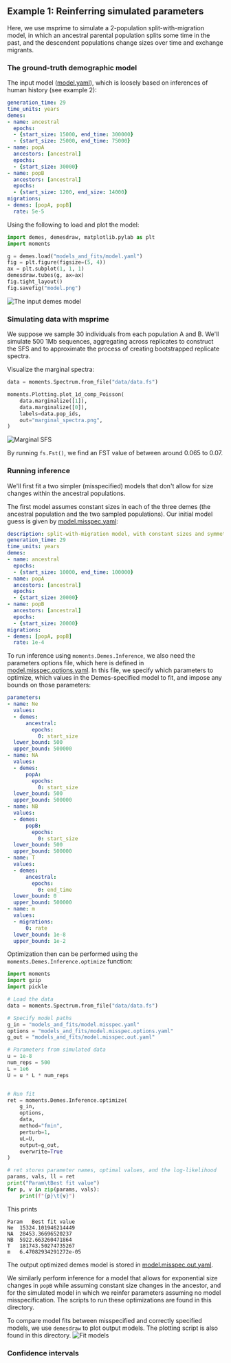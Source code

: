 ## Example 1: Reinferring simulated parameters

Here, we use msprime to simulate a 2-population split-with-migration model,
in which an ancestral parental population splits some time in the past, and
the descendent populations change sizes over time and exchange migrants.

### The ground-truth demographic model

The input model ([model.yaml](models_and_fits/model.yaml)), which is loosely
based on inferences of human history (see example 2):
```YAML
generation_time: 29
time_units: years
demes:
- name: ancestral
  epochs:
  - {start_size: 15000, end_time: 300000}
  - {start_size: 25000, end_time: 75000}
- name: popA
  ancestors: [ancestral]
  epochs:
  - {start_size: 30000}
- name: popB
  ancestors: [ancestral]
  epochs:
  - {start_size: 1200, end_size: 14000}
migrations:
- demes: [popA, popB]
  rate: 5e-5
```

Using the following to load and plot the model:
```python
import demes, demesdraw, matplotlib.pylab as plt
import moments

g = demes.load("models_and_fits/model.yaml")
fig = plt.figure(figsize=(5, 4))
ax = plt.subplot(1, 1, 1)
demesdraw.tubes(g, ax=ax)
fig.tight_layout()
fig.savefig("model.png")
```

![The input demes model](model.png)

### Simulating data with msprime

We suppose we sample 30 individuals from each population A and B.
We'll simulate 500 1Mb sequences, aggregating across replicates
to construct the SFS and to approximate the process of creating
bootstrapped replicate spectra.


Visualize the marginal spectra:
```python
data = moments.Spectrum.from_file("data/data.fs")

moments.Plotting.plot_1d_comp_Poisson(
    data.marginalize([1]),
    data.marginalize([0]),
    labels=data.pop_ids,
    out="marginal_spectra.png",
)
```
![Marginal SFS](marginal_spectra.png)

By running `fs.Fst()`, we find an FST value of between around 0.065 to 0.07.

### Running inference

We'll first fit a two simpler (misspecified) models that don't allow for
size changes within the ancestral populations.

The first model assumes constant sizes in each of the three demes (the
ancestral population and the two sampled populations). Our initial model guess
is given by [model.misspec.yaml](models_and_fits/model.misspec.yaml):
```YAML
description: split-with-migration model, with constant sizes and symmetric migration
generation_time: 29
time_units: years
demes:
- name: ancestral
  epochs:
  - {start_size: 10000, end_time: 100000}
- name: popA
  ancestors: [ancestral]
  epochs:
  - {start_size: 20000}
- name: popB
  ancestors: [ancestral]
  epochs:
  - {start_size: 20000}
migrations:
- demes: [popA, popB]
  rate: 1e-4
```

To run inference using `moments.Demes.Inference`, we also need the parameters
options file, which here is defined in
[model.misspec.options.yaml](models_and_fits/model.misspec.options.yaml).
In this file, we specify which parameters to optimize, which values in the
Demes-specified model to fit, and impose any bounds on those parameters:
```YAML
parameters:
- name: Ne
  values:
  - demes:
      ancestral:
        epochs:
          0: start_size
  lower_bound: 500
  upper_bound: 500000
- name: NA
  values:
  - demes:
      popA:
        epochs:
          0: start_size
  lower_bound: 500
  upper_bound: 500000
- name: NB
  values:
  - demes:
      popB:
        epochs:
          0: start_size
  lower_bound: 500
  upper_bound: 500000
- name: T
  values:
  - demes:
      ancestral:
        epochs:
          0: end_time
  lower_bound: 0
  upper_bound: 500000
- name: m
  values:
  - migrations:
      0: rate
  lower_bound: 1e-8
  upper_bound: 1e-2
```

Optimization then can be performed using the `moments.Demes.Inference.optimize`
function:
```python
import moments
import gzip
import pickle

# Load the data
data = moments.Spectrum.from_file("data/data.fs")

# Specify model paths
g_in = "models_and_fits/model.misspec.yaml"
options = "models_and_fits/model.misspec.options.yaml"
g_out = "models_and_fits/model.misspec.out.yaml"

# Parameters from simulated data
u = 1e-8
num_reps = 500
L = 1e6
U = u * L * num_reps


# Run fit
ret = moments.Demes.Inference.optimize(
    g_in,
    options,
    data,
    method="fmin",
    perturb=1,
    uL=U,
    output=g_out,
    overwrite=True
)

# ret stores parameter names, optimal values, and the log-likelihood
params, vals, ll = ret
print("Param\tBest fit value")
for p, v in zip(params, vals):
    print(f"{p}\t{v}")
```
This prints
```
Param	Best fit value
Ne	15324.101946214449
NA	28453.36696520237
NB	5922.663260471864
T	181743.50274735267
m	6.47082934291272e-05
```

The output optimized demes model is stored in
[model.misspec.out.yaml](models_and_fits/model.misspec.out.yaml).

We similarly perform inference for a model that allows for exponential size
changes in `popB` while assuming constant size changes in the ancestor, and
for the simulated model in which we reinfer parameters assuming no model
misspecification. The scripts to run these optimizations are found in this
directory.

To compare model fits between misspecified and correctly specified models,
we use `demesdraw` to plot output models. The plotting script is also found
in this directory.
![Fit models](model.fits.png)

### Confidence intervals
